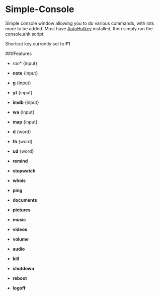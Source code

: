 # Simple-Console
Simple console window allowing you to do various commands, with lots more to be added.
Must have [AutoHotkey](http://www.autohotkey.com/) installed, then simply run the console.ahk script.

Shortcut key currently set to **F1**

###Features
* *run** {input}
* **note** {input}

* **g** {input}
* **yt** {input}
* **imdb** {input}
* **wa** {input}
* **map** {input}
* **d** {word}
* **th** {word}
* **ud** {word}

* **remind**
* **stopwatch**

* **whois**
* **ping**

* **documents**
* **pictures**
* **music**
* **videos**

* **volume**
* **audio**
* **kill**
* **shutdown**
* **reboot**
* **logoff**